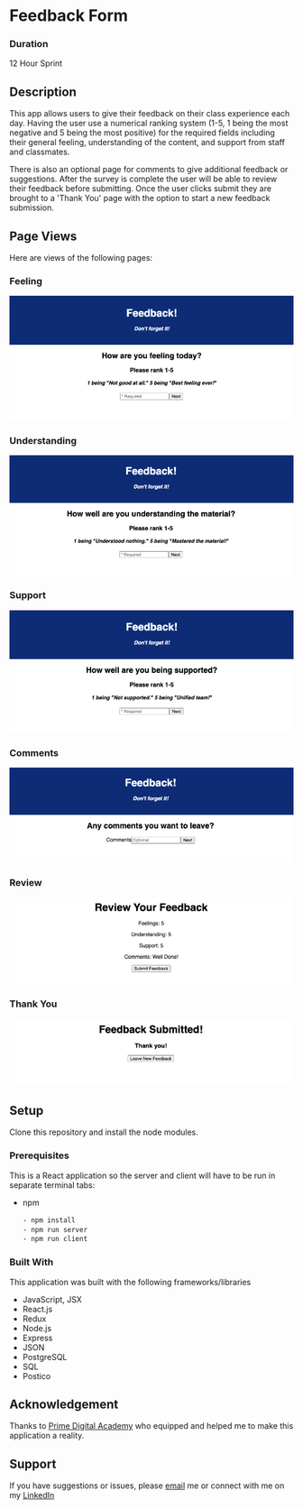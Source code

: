 # Feedback Form

### Duration

12 Hour Sprint


## Description

This app allows users to give their feedback on their class experience each day. Having the user use a numerical ranking system (1-5, 1 being the most negative and 5 being the most positive) for the required fields including their general feeling, understanding of the content, and support from staff and classmates.


There is also an optional page for comments to give additional feedback or suggestions. After the survey is complete the user will be able to review their feedback before submitting. Once the user clicks submit they are brought to a 'Thank You' page with the option to start a new feedback submission.


## Page Views

Here are views of the following pages:

### Feeling
![Feedback](./wireframes/Feeling-view.png)


### Understanding 
![Feedback](./wireframes/Understanding-view.png)


### Support
![Feedback](./wireframes/Supported-view.png)


### Comments
![Feedback](./wireframes/Comments-view.png)


### Review
![Feedback](./wireframes/Review-view.png)


### Thank You
![Feedback](./wireframes/ThankYou-view.png)

## Setup 

Clone this repository and install the node modules.


### Prerequisites

This is a React application so the server and client will have to be run in separate terminal tabs: 
* npm
  ```sh
  - npm install
  - npm run server
  - npm run client
  ```

### Built With

This application was built with the following frameworks/libraries

- JavaScript, JSX
- React.js
- Redux
- Node.js
- Express
- JSON
- PostgreSQL
- SQL
- Postico


## Acknowledgement

Thanks to [Prime Digital Academy](www.primeacademy.io) who equipped and helped me to make this application a reality.  

## Support

If you have suggestions or issues, please [email](clay_webb@outlook.com) me or connect with me on my [LinkedIn](https://www.linkedin.com/in/clay-webb-5029b7180)
